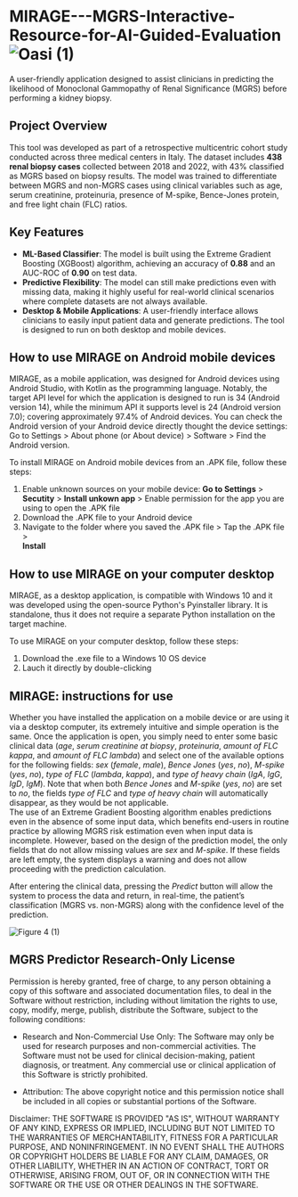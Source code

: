 # MIRAGE---MGRS-Interactive-Resource-for-AI-Guided-Evaluation ![Oasi (1)](https://github.com/user-attachments/assets/0951ea44-7f5d-4d37-b78d-15239116ea6f)
A user-friendly application designed to assist clinicians in predicting the likelihood of Monoclonal Gammopathy of Renal Significance (MGRS) before performing a kidney biopsy. 

## Project Overview

This tool was developed as part of a retrospective multicentric cohort study conducted across three medical centers in Italy.
The dataset includes **438 renal biopsy cases** collected between 2018 and 2022, with 43% classified as MGRS based on biopsy results. The model was trained to differentiate between MGRS and non-MGRS cases using clinical variables such as age, serum creatinine, proteinuria, presence of M-spike, Bence-Jones protein, and free light chain (FLC) ratios.

## Key Features

- **ML-Based Classifier**: The model is built using the Extreme Gradient Boosting (XGBoost) algorithm, achieving an accuracy of **0.88** and an AUC-ROC of **0.90** on test data.
- **Predictive Flexibility**: The model can still make predictions even with missing data, making it highly useful for real-world clinical scenarios where complete datasets are not always available.
- **Desktop & Mobile Applications**: A user-friendly interface allows clinicians to easily input patient data and generate predictions. The tool is designed to run on both desktop and mobile devices.

## How to use MIRAGE on Android mobile devices
MIRAGE, as a mobile application, was designed for Android devices using Android Studio, with Kotlin as the programming language. Notably, the target API level for which the application is designed to run is 34 (Android version 14), while the minimum API it supports level is 24 (Android version 7.0); covering approximately 97.4% of Android devices. You can check the Android version of your Android device directly thought the device settings: Go to Settings > About phone (or About device) > Software > Find the Android version.

To install MIRAGE on Android mobile devices from an .APK file, follow these steps:
  1. Enable unknown sources on your mobile device: **Go to Settings** > **Secutity** > 
     **Install unkown app** > Enable permission for the app you are using to open the 
     .APK file
  2. Download the .APK file to your Android device
  3. Navigate to the folder where you saved the .APK file > Tap the .APK file >   
     **Install**

## How to use MIRAGE on your computer desktop 
MIRAGE, as a desktop application, is compatible with Windows 10 and it was developed using the open-source Python's Pyinstaller library. It is standalone, thus it does not require a separate Python installation on the target machine. 

To use MIRAGE on your computer desktop, follow these steps:
  1. Download the .exe file to a Windows 10 OS device
  2. Lauch it directly by double-clicking

## MIRAGE: instructions for use
Whether you have installed the application on a mobile device or are using it via a desktop computer, its extremely intuitive and simple operation is the same. Once the application is open, you simply need to enter some basic clinical data (_age_, _serum creatinine at biopsy_, _proteinuria_, _amount of FLC kappa_, and _amount of FLC lambda_) and select one of the available options for the following fields: _sex_ (_female_, _male_), _Bence Jones_ (_yes_, _no_), _M-spike_ (_yes_, _no_), _type of FLC_ (_lambda_, _kappa_), and _type of heavy chain_ (_IgA_, _IgG_, _IgD_, _IgM_). Note that when both _Bence Jones_ and _M-spike_ (_yes_, _no_) are set to _no_, the fields _type of FLC_ and _type of heavy chain_ will automatically disappear, as they would be not applicable.  
The use of an Extreme Gradient Boosting algorithm enables predictions even in the absence of some input data, which benefits end-users in routine practice by allowing MGRS risk estimation even when input data is incomplete. However, based on the design of the prediction model, the only fields that do not allow missing values are _sex_ and _M-spike_. If these fields are left empty, the system displays a warning and does not allow proceeding with the prediction calculation.

After entering the clinical data, pressing the _Predict_ button will allow the system to process the data and return, in real-time, the patient’s classification (MGRS vs. non-MGRS) along with the confidence level of the prediction.







![Figure 4 (1)](https://github.com/user-attachments/assets/a59815c4-80ed-46f7-961e-414906148468)


## MGRS Predictor Research-Only License
Permission is hereby granted, free of charge, to any person obtaining a copy of this software and associated documentation files, to deal in the Software without restriction, including without limitation the rights to use, copy, modify, merge, publish, distribute the Software, subject to the following conditions:

- Research and Non-Commercial Use Only: The Software may only be used for research purposes and non-commercial activities. The Software must not be used for clinical decision-making, patient diagnosis, or treatment. Any commercial use or clinical application of this Software is strictly prohibited.

- Attribution: The above copyright notice and this permission notice shall be included in all copies or substantial portions of the Software.

Disclaimer: THE SOFTWARE IS PROVIDED "AS IS", WITHOUT WARRANTY OF ANY KIND, EXPRESS OR IMPLIED, INCLUDING BUT NOT LIMITED TO THE WARRANTIES OF MERCHANTABILITY, FITNESS FOR A PARTICULAR PURPOSE, AND NONINFRINGEMENT. IN NO EVENT SHALL THE AUTHORS OR COPYRIGHT HOLDERS BE LIABLE FOR ANY CLAIM, DAMAGES, OR OTHER LIABILITY, WHETHER IN AN ACTION OF CONTRACT, TORT OR OTHERWISE, ARISING FROM, OUT OF, OR IN CONNECTION WITH THE SOFTWARE OR THE USE OR OTHER DEALINGS IN THE SOFTWARE.
